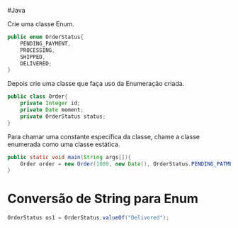 #Java 

Crie uma classe Enum.

```java
public enum OrderStatus{
	PENDING_PAYMENT,
	PROCESSING,
	SHIPPED,
	DELIVERED;
}
```

Depois crie uma classe que faça uso da Enumeração criada.

```java
public class Order{
	private Integer id;
	private Date moment;
	private OrderStatus status;
}
```

Para chamar uma constante específica da classe, chame a classe enumerada como uma classe estática.

```java
public static void main(String args[]){
	Order order = new Order(1080, new Date(), OrderStatus.PENDING_PATMENT);
}
```

# Conversão de String para Enum

```java
OrderStatus os1 = OrderStatus.valueOf("Delivered");
```

